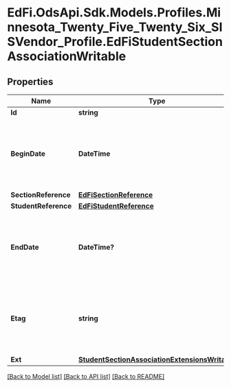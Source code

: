 # EdFi.OdsApi.Sdk.Models.Profiles.Minnesota_Twenty_Five_Twenty_Six_SISVendor_Profile.EdFiStudentSectionAssociationWritable

## Properties

Name | Type | Description | Notes
------------ | ------------- | ------------- | -------------
**Id** | **string** |  | [optional] 
**BeginDate** | **DateTime** | Month, day, and year of the student&#39;s entry or assignment to the section. | 
**SectionReference** | [**EdFiSectionReference**](EdFiSectionReference.md) |  | 
**StudentReference** | [**EdFiStudentReference**](EdFiStudentReference.md) |  | 
**EndDate** | **DateTime?** | Month, day, and year of the withdrawal or exit of the student from the section. | [optional] 
**Etag** | **string** | A unique system-generated value that identifies the version of the resource. | [optional] 
**Ext** | [**StudentSectionAssociationExtensionsWritable**](StudentSectionAssociationExtensionsWritable.md) |  | [optional] 

[[Back to Model list]](../README.md#documentation-for-models) [[Back to API list]](../README.md#documentation-for-api-endpoints) [[Back to README]](../README.md)

